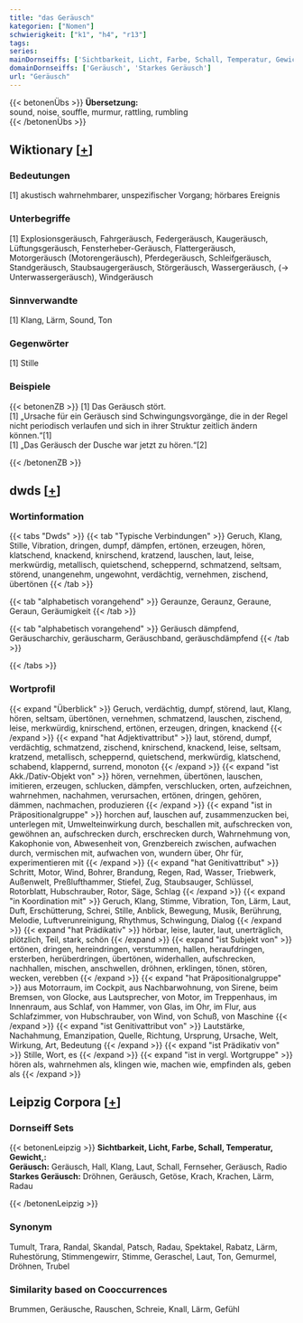 ```yaml
---
title: "das Geräusch"
kategorien: ["Nomen"]
schwierigkeit: ["k1", "h4", "r13"]
tags:
series:
mainDornseiffs: ['Sichtbarkeit, Licht, Farbe, Schall, Temperatur, Gewicht,']
domainDornseiffs: ['Geräusch', 'Starkes Geräusch']
url: "Geräusch"
---
```


{{< betonenÜbs >}}
**Übersetzung:**  
sound, noise, souffle, murmur, rattling, rumbling  
{{< /betonenÜbs >}}

## Wiktionary [[+](https://de.wiktionary.org/wiki/Geräusch)]

### Bedeutungen
[1] akustisch wahrnehmbarer, unspezifischer Vorgang; hörbares Ereignis  

### Unterbegriffe
[1] Explosionsgeräusch, Fahrgeräusch, Federgeräusch, Kaugeräusch, Lüftungsgeräusch, Fensterheber-Geräusch, Flattergeräusch, Motorgeräusch (Motorengeräusch), Pferdegeräusch, Schleifgeräusch, Standgeräusch, Staubsaugergeräusch, Störgeräusch, Wassergeräusch, (→ Unterwassergeräusch), Windgeräusch  

### Sinnverwandte
[1] Klang, Lärm, Sound, Ton  

### Gegenwörter
[1] Stille  

### Beispiele
{{< betonenZB >}}
[1] Das Geräusch stört.  
[1] „Ursache für ein Geräusch sind Schwingungsvorgänge, die in der Regel nicht periodisch verlaufen und sich in ihrer Struktur zeitlich ändern können.“[1]  
[1] „Das Geräusch der Dusche war jetzt zu hören.“[2]  

{{< /betonenZB >}}


## dwds [[+](https://www.dwds.de/wb/Geräusch)]

### Wortinformation
{{< tabs "Dwds" >}}
{{< tab "Typische Verbindungen" >}}
Geruch, Klang, Stille, Vibration, dringen, dumpf, dämpfen, ertönen, erzeugen, hören, klatschend, knackend, knirschend, kratzend, lauschen, laut, leise, merkwürdig, metallisch, quietschend, scheppernd, schmatzend, seltsam, störend, unangenehm, ungewohnt, verdächtig, vernehmen, zischend, übertönen
{{< /tab >}}

{{< tab "alphabetisch vorangehend" >}}
Geraunze, Geraunz, Geraune, Geraun, Geräumigkeit
{{< /tab >}}

{{< tab "alphabetisch vorangehend" >}}
Geräusch dämpfend, Geräuscharchiv, geräuscharm, Geräuschband, geräuschdämpfend
{{< /tab >}}

{{< /tabs >}}

### Wortprofil
{{< expand "Überblick" >}} Geruch, verdächtig, dumpf, störend, laut, Klang, hören, seltsam, übertönen, vernehmen, schmatzend, lauschen, zischend, leise, merkwürdig, knirschend, ertönen, erzeugen, dringen, knackend {{< /expand >}}
{{< expand "hat Adjektivattribut" >}} laut, störend, dumpf, verdächtig, schmatzend, zischend, knirschend, knackend, leise, seltsam, kratzend, metallisch, scheppernd, quietschend, merkwürdig, klatschend, schabend, klappernd, surrend, monoton {{< /expand >}}
{{< expand "ist Akk./Dativ-Objekt von" >}} hören, vernehmen, übertönen, lauschen, imitieren, erzeugen, schlucken, dämpfen, verschlucken, orten, aufzeichnen, wahrnehmen, nachahmen, verursachen, ertönen, dringen, gehören, dämmen, nachmachen, produzieren {{< /expand >}}
{{< expand "ist in Präpositionalgruppe" >}} horchen auf, lauschen auf, zusammenzucken bei, unterlegen mit, Umwelteinwirkung durch, beschallen mit, aufschrecken von, gewöhnen an, aufschrecken durch, erschrecken durch, Wahrnehmung von, Kakophonie von, Abwesenheit von, Grenzbereich zwischen, aufwachen durch, vermischen mit, aufwachen von, wundern über, Ohr für, experimentieren mit {{< /expand >}}
{{< expand "hat Genitivattribut" >}} Schritt, Motor, Wind, Bohrer, Brandung, Regen, Rad, Wasser, Triebwerk, Außenwelt, Preßlufthammer, Stiefel, Zug, Staubsauger, Schlüssel, Rotorblatt, Hubschrauber, Rotor, Säge, Schlag {{< /expand >}}
{{< expand "in Koordination mit" >}} Geruch, Klang, Stimme, Vibration, Ton, Lärm, Laut, Duft, Erschütterung, Schrei, Stille, Anblick, Bewegung, Musik, Berührung, Melodie, Luftverunreinigung, Rhythmus, Schwingung, Dialog {{< /expand >}}
{{< expand "hat Prädikativ" >}} hörbar, leise, lauter, laut, unerträglich, plötzlich, Teil, stark, schön {{< /expand >}}
{{< expand "ist Subjekt von" >}} ertönen, dringen, hereindringen, verstummen, hallen, heraufdringen, ersterben, herüberdringen, übertönen, widerhallen, aufschrecken, nachhallen, mischen, anschwellen, dröhnen, erklingen, tönen, stören, wecken, verebben {{< /expand >}}
{{< expand "hat Präpositionalgruppe" >}} aus Motorraum, im Cockpit, aus Nachbarwohnung, von Sirene, beim Bremsen, von Glocke, aus Lautsprecher, von Motor, im Treppenhaus, im Innenraum, aus Schlaf, von Hammer, von Glas, im Ohr, im Flur, aus Schlafzimmer, von Hubschrauber, von Wind, von Schuß, von Maschine {{< /expand >}}
{{< expand "ist Genitivattribut von" >}} Lautstärke, Nachahmung, Emanzipation, Quelle, Richtung, Ursprung, Ursache, Welt, Wirkung, Art, Bedeutung {{< /expand >}}
{{< expand "ist Prädikativ von" >}} Stille, Wort, es {{< /expand >}}
{{< expand "ist in vergl. Wortgruppe" >}} hören als, wahrnehmen als, klingen wie, machen wie, empfinden als, geben als {{< /expand >}}

## Leipzig Corpora [[+](https://corpora.uni-leipzig.de/en/res?word=Geräusch&corpusId=deu_newscrawl-public_2018)]

### Dornseiff Sets
{{< betonenLeipzig >}}
**Sichtbarkeit, Licht, Farbe, Schall, Temperatur, Gewicht,:**  
**Geräusch:** Geräusch, Hall, Klang, Laut, Schall, Fernseher, Geräusch, Radio  
**Starkes Geräusch:** Dröhnen, Geräusch, Getöse, Krach, Krachen, Lärm, Radau  

{{< /betonenLeipzig >}}

### Synonym
Tumult, Trara, Randal, Skandal, Patsch, Radau, Spektakel, Rabatz, Lärm, Ruhestörung, Stimmengewirr, Stimme, Geraschel, Laut, Ton, Gemurmel, Dröhnen, Trubel


### Similarity based on Cooccurrences
Brummen, Geräusche, Rauschen, Schreie, Knall, Lärm, Gefühl

